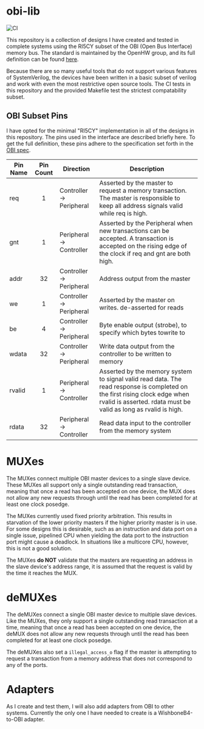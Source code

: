 # obi-lib

![CI](https://github.com/Peter-Herrmann/obi-lib/actions/workflows/ci.yml/badge.svg)

This repository is a collection of designs I have created and tested in complete systems using the RI5CY subset of the OBI (Open Bus Interface) memory bus. The standard is maintained by the OpenHW group, and its full definition can be found [here](https://github.com/openhwgroup/obi). 

Because there are so many useful tools that do not support various features of SystemVerilog, the devices have been written in a basic subset of verilog and work with even the most restrictive open source tools. The CI tests in this repository and the provided Makefile test the strictest compatability subset.

## OBI Subset Pins

I have opted for the minimal "RI5CY" implementation in all of the designs in this repository. The pins used in the interface are described briefly here. To get the full definition, these pins adhere to the specification set forth in the [OBI spec](https://github.com/openhwgroup/obi).

| Pin Name  | Pin Count | Direction               | Description                                                    |
|-----------|:---------:|-------------------------|----------------------------------------------------------------|
| req     | 1  | Controller -> Peripheral    | Asserted by the master to request a memory transaction. The master is responsible to keep all address signals valid while req is high. |
| gnt     | 1  | Peripheral -> Controller    | Asserted by the Peripheral when new transactions can be accepted. A transaction is accepted on the rising edge of the clock if req and gnt are both high.   |
| addr    | 32 | Controller -> Peripheral    | Address output from the master |
| we      | 1  | Controller -> Peripheral    | Asserted by the master on writes. de-asserted for reads |
| be      | 4  | Controller -> Peripheral    | Byte enable output (strobe), to specify which bytes towrite to |
| wdata   | 32 | Controller -> Peripheral    | Write data output from the controller to be written to memory |
| rvalid  | 1  | Peripheral -> Controller    | Asserted by the memory system to signal valid read data. The read response is completed on the first rising clock edge when rvalid is asserted. rdata must be valid as long as rvalid is high. |
| rdata   | 32 | Peripheral -> Controller    | Read data input to the controller from the memory system |

# MUXes

The MUXes connect multiple OBI master devices to a single slave device. These MUXes all support only a single outstanding read transaction, meaning that once a read has been accepted on one device, the MUX does not allow any new requests through until the read has been completed for at least one clock posedge.

The MUXes currently used fixed priority arbitration. This results in starvation of the lower priority masters if the higher priority master is in use. For some designs this is desirable, such as an instruction and data port on a single issue, pipelined CPU when yielding the data port to the instruction port might cause a deadlock. In situations like a multicore CPU, however, this is not a good solution.

The MUXes **do NOT** validate that the masters are requesting an address in the slave device's address range, it is assumed that the request is valid by the time it reaches the MUX. 

# deMUXes

The deMUXes connect a single OBI master device to multiple slave devices. Like the MUXes, they only support a single outstanding read transaction at a time, meaning that once a read has been accepted on one device, the deMUX does not allow any new requests through until the read has been completed for at least one clock posedge. 

The deMUXes also set a `illegal_access_o` flag if the master is attempting to request a transaction from a memory address that does not correspond to any of the ports.

# Adapters

As I create and test them, I will also add adapters from OBI to other systems. Currently the only one I have needed to create is a WishboneB4-to-OBI adapter.
